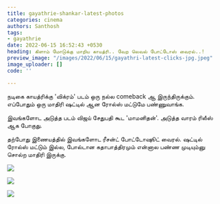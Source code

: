 ```yaml
---
title: gayathrie-shankar-latest-photos
categories: cinema
authors: Santhosh
tags:
- gayathrie
date: 2022-06-15 16:52:43 +0530
heading: கிளாம் மோடுக்கு மாறிய காயத்ரி.. வேற லெவல் போட்டோஸ் வைரல்..!
preview_image: "/images/2022/06/15/gayathri-latest-clicks-jpg.jpeg"
image_uploader: []
code: ''

---
```

நடிகை காயத்ரிக்கு 'விக்ரம்' படம் ஒரு நல்ல comeback ஆ இருந்திருக்கும். எப்போதும் ஒரு மாதிரி ஷட்டில் ஆன ரோல்ஸ் மட்டுமே பண்ணுவாங்க.

இவங்களோட அடுத்த படம் விஜய் சேதுபதி கூட 'மாமனிதன்'. அடுத்த வாரம் ரிலீஸ் ஆக போகுது.

தற்போது இணையத்தில் இவங்களோட ரீசன்ட் போட்டோஷூட் வைரல்.  ஷட்டில் ரோல்ஸ் மட்டும் இல்ல, போல்டான கதாபாத்திரமும் என்னால பண்ண முடியும்னு சொல்ற மாதிரி இருக்கு.

![](/images/2022/06/15/gayathri-vikram-1-jpg.jpeg)

![](/images/2022/06/15/gayathri-vikram-3-jpg.jpeg)

![](/images/2022/06/15/gayathri-vikram-2-jpg.jpeg)
